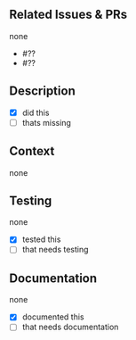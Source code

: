 <!-- THANKS FOR YOUR CONTRIBUTION! -->
<!-- please fill out this form so we get an idea what you did -->

## Related Issues & PRs
<!-- List of related PRs and issues. -->
<!-- IF NO ISSUE EXISTS, CREATE ONE FIRST! -->
<!-- this helps managing discussions! -->
none
<!-- or -->
- #??
- #??

## Description
<!-- List of clear and concise descriptions regarding your contribution. -->
<!-- Also add things you think are missing -->
<!-- IF ANYTHING IS UNCHECKED CONSIDER ADDING THIS PR AS DRAFT! -->
- [x] did this
- [ ] thats missing

## Context
<!-- Additonal information why you did this. -->
<!-- Feel free to add screenshots or code to help explain your contribution. -->
none

## Testing
<!-- List of tests you added and ran or need to be tested -->
<!-- IF ANYTHING IS UNCHECKED CONSIDER ADDING THIS PR AS DRAFT! -->
none
<!-- or -->
- [x] tested this
- [ ] that needs testing

## Documentation
<!-- List of things you documented or need documentation -->
<!-- IF ANYTHING IS UNCHECKED CONSIDER ADDING THIS PR AS DRAFT! -->
none
<!-- or -->
- [x] documented this
- [ ] that needs documentation
